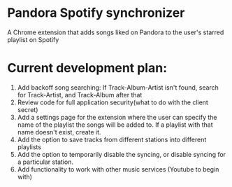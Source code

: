 # Pandora Spotify synchronizer
A Chrome extension that adds songs liked on Pandora to the user's starred playlist on Spotify
# Current development plan:
1. Add backoff song searching: If Track-Album-Artist isn't found, search for Track-Artist, and Track-Album after that
2. Review code for full application security(what to do with the client secret)
3. Add a settings page for the extension where the user can specify the name of the playlist the songs will be added to. If a playlist with that name doesn't exist, create it.
4. Add the option to save tracks from different stations into different playlists
5. Add the option to temporarily disable the syncing, or disable syncing for a particular station.
6. Add functionality to work with other music services (Youtube to begin with)